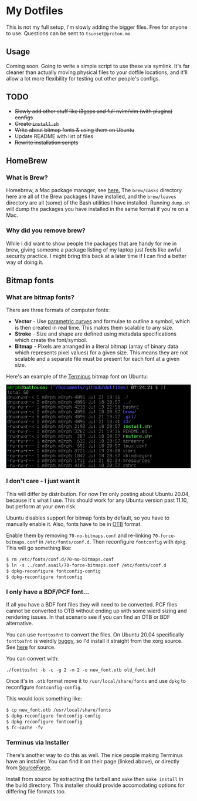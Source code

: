 # My Dotfiles
This is not my full setup, I'm slowly adding the bigger files. Free for anyone to use. Questions can be sent to `tsunset@proton.me`.

## Usage

Coming soon. Going to write a simple script to use these via symlink. It's far cleaner than actually moving physical files to your dotfile locations, and it'll allow a lot more flexibility for testing out other people's configs.

## TODO
- ~~Slowly add other stuff like i3gaps and full nvim/vim (with plugins) configs~~
- ~~Create `install.sh`~~
- ~~Write about bitmap fonts & using them on Ubuntu~~
- Update README with list of files
- ~~Rewrite installation scripts~~

## HomeBrew
### What is Brew?
Homebrew, a Mac package manager, see [here.](https://brew.sh/ "Homebrew website") The `brew/casks` directory here are all of the Brew packages I have installed, and the `brew/leaves` directory are all (some) of the Bash utilities I have installed. Running `dump.sh` will dump the packages you have installed in the same format if you're on a Mac.

### Why did you remove brew?
While I did want to show people the packages that are handy for me in brew, giving someone a package listing of my laptop just feels like awful security practice. I might bring this back at a later time if I can find a better way of doing it.

## Bitmap fonts
### What are bitmap fonts?
There are three formats of computer fonts: 
- **Vector** - Use [parametric curves](https://en.wikipedia.org/wiki/B%C3%A9zier_curve) and formulae to outline a symbol, which is then created in real time. This makes them scalable to any size.
- **Stroke** - Size and shape are defined using metadata specifications which create the font/symbol.
- **Bitmap** - Pixels are arranged in a literal bitmap (array of binary data which represents pixel values) for a given size. This means they are not scalable and a separate file must be present for each font at a given size.

Here's an example of the [Terminus](http://terminus-font.sourceforge.net/) bitmap font on Ubuntu:

![terminus-ubuntu.png](/bitmap-font.png)

### I don't care - I just want it
This will differ by distribution. For now I'm only posting about Ubuntu 20.04, because it's what I use. This should work for any Ubuntu version past 11.10, but perform at your own risk.

Ubuntu disables support for bitmap fonts by default, so you have to manually enable it. Also, fonts have to be in [OTB](https://en.wikipedia.org/wiki/OpenType) format.

Enable them by removing `70-no-bitmaps.conf` and re-linking `70-force-bitmaps.conf` in `/etc/fonts/conf.d`. Then reconfigure `fontconfig` with `dpkg`. This will go something like:

```
$ rm /etc/fonts/conf.d/70-no-bitmaps.conf
$ ln -s ../conf.avail/70-force-bitmaps.conf /etc/fonts/conf.d
$ dpkg-reconfigure fontconfig-config
$ dpkg-reconfigure fontconfig
```

### I only have a BDF/PCF font...
If all you have a BDF font files they will need to be converted. PCF files cannot be converted to OTB without ending up with some wierd sizing and rendering issues. In that scenario see if you can find an OTB or BDF alternative.

You can use `fonttosfnt` to convert the files. On Ubuntu 20.04 specifically `fonttosfnt` is weirdly [buggy](https://bugs.gentoo.org/728308), so I'd install it straight from the xorg source. See [here](https://gitlab.freedesktop.org/xorg/app/fonttosfnt) for source.

You can convert with:

```
./fonttosfnt -b -c -g 2 -m 2 -o new_font.otb old_font.bdf
```

Once it's in `.otb` format move it to `/usr/local/share/fonts` and use `dpkg` to reconfigure `fontconfig-config`.

This would look something like:

```
$ cp new_font.otb /usr/local/share/fonts
$ dpkg-reconfigure fontconfig-config
$ dpkg-reconfigure fontconfig
$ fc-cache -fv
```

### Terminus via Installer
There's another way to do this as well. The nice people making Terminus have an installer. You can find it on their page (linked above), or directly from [SourceForge](https://sourceforge.net/projects/terminus-font/files/terminus-font-4.49/terminus-font-4.49.1.tar.gz/download).

Install from source by extracting the tarball and `make` then `make install` in the build directory. This installer should provide accomodating options for differing file formats too.
